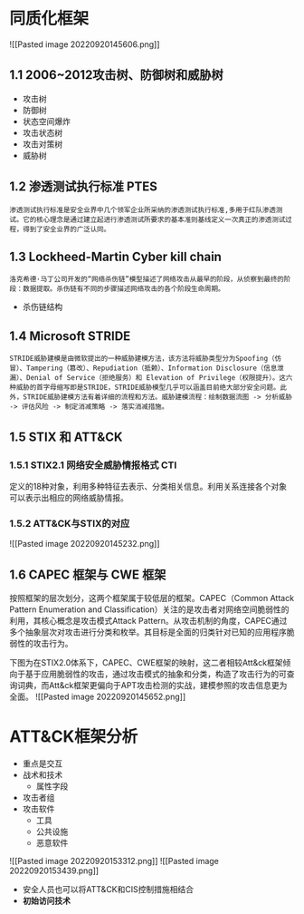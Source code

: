 # 同质化框架
![[Pasted image 20220920145606.png]]

## 1.1 2006~2012攻击树、防御树和威胁树
- 攻击树
- 防御树
- 状态空间爆炸
- 攻击状态树
- 攻击对策树
- 威胁树


## 1.2 渗透测试执行标准 PTES
	渗透测试执行标准是安全业界中几个领军企业所采纳的渗透测试执行标准,多用于红队渗透测试。它的核心理念是通过建立起进行渗透测试所要求的基本准则基线定义一次真正的渗透测试过程，得到了安全业界的广泛认同。

## 1.3 Lockheed-Martin Cyber kill chain
	洛克希德·马丁公司开发的“网络杀伤链”模型描述了网络攻击从最早的阶段，从侦察到最终的阶段：数据提取。杀伤链有不同的步骤描述网络攻击的各个阶段生命周期。

- 杀伤链结构

## 1.4  Microsoft STRIDE
	STRIDE威胁建模是由微软提出的一种威胁建模方法，该方法将威胁类型分为Spoofing（仿冒）、Tampering（篡改）、Repudiation（抵赖）、Information Disclosure（信息泄漏）、Denial of Service（拒绝服务）和 Elevation of Privilege（权限提升）。这六种威胁的首字母缩写即是STRIDE，STRIDE威胁模型几乎可以涵盖目前绝大部分安全问题。此外，STRIDE威胁建模方法有着详细的流程和方法。威胁建模流程：绘制数据流图 -> 分析威胁 -> 评估风险 -> 制定消减策略 -> 落实消减措施。

## 1.5 STIX 和 ATT&CK
### 1.5.1 STIX2.1 网络安全威胁情报格式 CTI
定义的18种对象，利用多种特征去表示、分类相关信息。利用关系连接各个对象可以表示出相应的网络威胁情报。

### 1.5.2 ATT&CK与STIX的对应
![[Pasted image 20220920145232.png]]

## 1.6 CAPEC 框架与 CWE 框架
按照框架的层次划分，这两个框架属于较低层的框架。CAPEC（Common Attack Pattern Enumeration and Classification）关注的是攻击者对网络空间脆弱性的利用，其核心概念是攻击模式Attack Pattern。从攻击机制的角度，CAPEC通过多个抽象层次对攻击进行分类和枚举。其目标是全面的归类针对已知的应用程序脆弱性的攻击行为。

下图为在STIX2.0体系下，CAPEC、CWE框架的映射，这二者相较Att&ck框架倾向于基于应用脆弱性的攻击，通过攻击模式的抽象和分类，构造了攻击行为的可查询词典，而Att&ck框架更偏向于APT攻击检测的实战，建模参照的攻击信息更为全面。
![[Pasted image 20220920145652.png]]


# ATT&CK框架分析
- 重点是交互
- 战术和技术
	- 属性字段
- 攻击者组
- 攻击软件
	- 工具
	- 公共设施
	- 恶意软件

![[Pasted image 20220920153312.png]]
![[Pasted image 20220920153439.png]]
- 安全人员也可以将ATT&CK和CIS控制措施相结合
- **初始访问技术**



